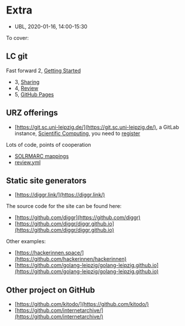 # Extra

* UBL, 2020-01-16, 14:00-15:30

To cover:

## LC git

Fast forward 2, [Getting Started](https://librarycarpentry.org/lc-git/02-getting-started/index.html)

* 3, [Sharing](https://librarycarpentry.org/lc-git/03-sharing/index.html)
* 4, [Review](https://librarycarpentry.org/lc-git/04-review/index.html)
* 5, [GitHub Pages](https://librarycarpentry.org/lc-git/05-github-pages/index.html)

## URZ offerings

* [https://git.sc.uni-leipzig.de/](https://git.sc.uni-leipzig.de/), a GitLab instance, [Scientific Computing](https://sc.uni-leipzig.de/), you need to [register](https://register.sc.uni-leipzig.de/)

Lots of code, points of cooperation

* [SOLRMARC mappings](https://git.sc.uni-leipzig.de/ubl/finc/index/vufind-5.1)
* [review.yml](https://git.sc.uni-leipzig.de/ubl/finc/index/span/commits/master/docs/review.yaml)

## Static site generators

* [https://diggr.link/](https://diggr.link/)

The source code for the site can be found here:

* [https://github.com/diggr](https://github.com/diggr)
* [https://github.com/diggr/diggr.github.io](https://github.com/diggr/diggr.github.io)

Other examples:

* [https://hackerinnen.space/](https://github.com/hackerinnen/hackerinnen)
* [https://github.com/golang-leipzig/golang-leipzig.github.io](https://github.com/golang-leipzig/golang-leipzig.github.io)

## Other project on GitHub

* [https://github.com/kitodo/](https://github.com/kitodo/)
* [https://github.com/internetarchive/](https://github.com/internetarchive/)

